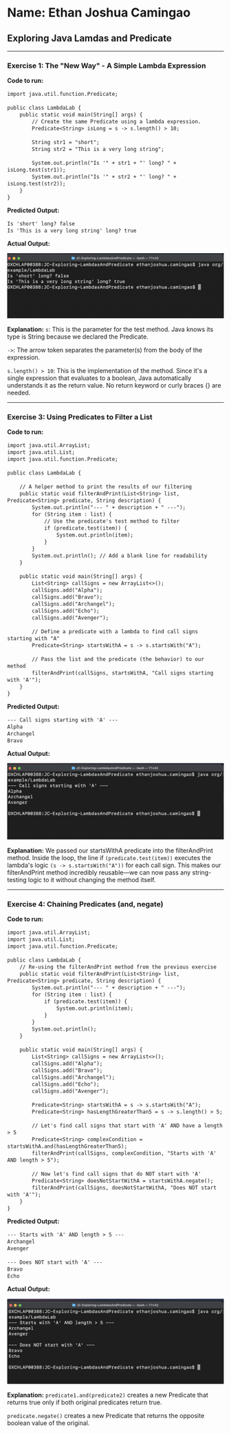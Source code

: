 # Name: Ethan Joshua Camingao
## Exploring Java Lamdas and Predicate

---

### Exercise 1: The "New Way" - A Simple Lambda Expression

**Code to run:**
```
import java.util.function.Predicate;

public class LambdaLab {
    public static void main(String[] args) {
        // Create the same Predicate using a lambda expression.
        Predicate<String> isLong = s -> s.length() > 10;

        String str1 = "short";
        String str2 = "This is a very long string";

        System.out.println("Is '" + str1 + "' long? " + isLong.test(str1));
        System.out.println("Is '" + str2 + "' long? " + isLong.test(str2));
    }
}
```
**Predicted Output:**
```
Is 'short' long? false
Is 'This is a very long string' long? true
```

**Actual Output:**

<img src="https://github.com/ethan-josh/JC-Exploring-LambdasAndPredicate/blob/main/images/Ex1.png"/>

**Explanation:**
`s`: This is the parameter for the test method. Java knows its type is String because we declared the Predicate<String>.

`->`: The arrow token separates the parameter(s) from the body of the expression.

`s.length() > 10`: This is the implementation of the method. Since it's a single expression that evaluates to a boolean, Java automatically understands it as the return value. No return keyword or curly braces {} are needed.

---

### Exercise 3: Using Predicates to Filter a List

**Code to run:**
```
import java.util.ArrayList;
import java.util.List;
import java.util.function.Predicate;

public class LambdaLab {
    
    // A helper method to print the results of our filtering
    public static void filterAndPrint(List<String> list, Predicate<String> predicate, String description) {
        System.out.println("--- " + description + " ---");
        for (String item : list) {
            // Use the predicate's test method to filter
            if (predicate.test(item)) {
                System.out.println(item);
            }
        }
        System.out.println(); // Add a blank line for readability
    }

    public static void main(String[] args) {
        List<String> callSigns = new ArrayList<>();
        callSigns.add("Alpha");
        callSigns.add("Bravo");
        callSigns.add("Archangel");
        callSigns.add("Echo");
        callSigns.add("Avenger");

        // Define a predicate with a lambda to find call signs starting with "A"
        Predicate<String> startsWithA = s -> s.startsWith("A");

        // Pass the list and the predicate (the behavior) to our method
        filterAndPrint(callSigns, startsWithA, "Call signs starting with 'A'");
    }
}
```
**Predicted Output:**
```
--- Call signs starting with 'A' ---
Alpha
Archangel
Bravo
```

**Actual Output:**

<img src="https://github.com/ethan-josh/JC-Exploring-LambdasAndPredicate/blob/main/images/Ex2.png"/>

**Explanation:**
We passed our startsWithA predicate into the filterAndPrint method. Inside the loop, the line if `(predicate.test(item))` executes the lambda's logic `(s -> s.startsWith("A"))` for each call sign. 
This makes our filterAndPrint method incredibly reusable—we can now pass any string-testing logic to it without changing the method itself.

---

### Exercise 4: Chaining Predicates (and, negate)

**Code to run:**
```
import java.util.ArrayList;
import java.util.List;
import java.util.function.Predicate;

public class LambdaLab {
    // Re-using the filterAndPrint method from the previous exercise
    public static void filterAndPrint(List<String> list, Predicate<String> predicate, String description) {
        System.out.println("--- " + description + " ---");
        for (String item : list) {
            if (predicate.test(item)) {
                System.out.println(item);
            }
        }
        System.out.println();
    }

    public static void main(String[] args) {
        List<String> callSigns = new ArrayList<>();
        callSigns.add("Alpha");
        callSigns.add("Bravo");
        callSigns.add("Archangel");
        callSigns.add("Echo");
        callSigns.add("Avenger");

        Predicate<String> startsWithA = s -> s.startsWith("A");
        Predicate<String> hasLengthGreaterThan5 = s -> s.length() > 5;
        
        // Let's find call signs that start with 'A' AND have a length > 5
        Predicate<String> complexCondition = startsWithA.and(hasLengthGreaterThan5);
        filterAndPrint(callSigns, complexCondition, "Starts with 'A' AND length > 5");
        
        // Now let's find call signs that do NOT start with 'A'
        Predicate<String> doesNotStartWithA = startsWithA.negate();
        filterAndPrint(callSigns, doesNotStartWithA, "Does NOT start with 'A'");
    }
}
```
**Predicted Output:**
```
--- Starts with 'A' AND length > 5 ---
Archangel
Avenger

--- Does NOT start with 'A' ---
Bravo
Echo

```

**Actual Output:**

<img src="https://github.com/ethan-josh/JC-Exploring-LambdasAndPredicate/blob/main/images/Ex3.png"/>

**Explanation:**
`predicate1.and(predicate2)` creates a new Predicate that returns true only if both original predicates return true.

`predicate.negate()` creates a new Predicate that returns the opposite boolean value of the original.